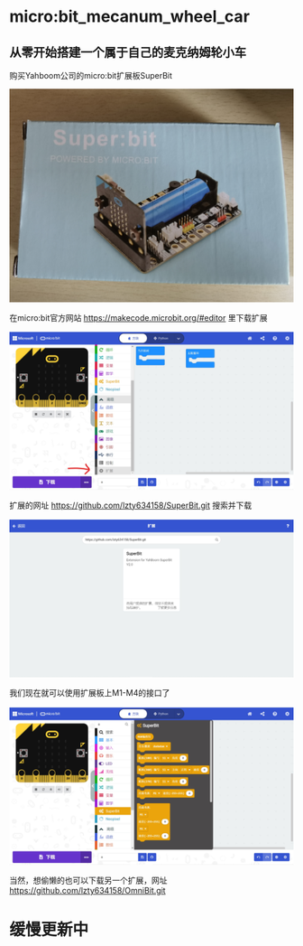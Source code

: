# micro:bit_mecanum_wheel_car
## 从零开始搭建一个属于自己的麦克纳姆轮小车

购买Yahboom公司的micro:bit扩展板SuperBit

![](images/1.jpg)

在micro:bit官方网站 https://makecode.microbit.org/#editor 里下载扩展

![](images/2.jpg)

扩展的网址 https://github.com/lzty634158/SuperBit.git 搜索并下载

![](images/3.jpg)

我们现在就可以使用扩展板上M1-M4的接口了

![](images/4.jpg)

当然，想偷懒的也可以下载另一个扩展，网址 https://github.com/lzty634158/OmniBit.git





# 缓慢更新中
